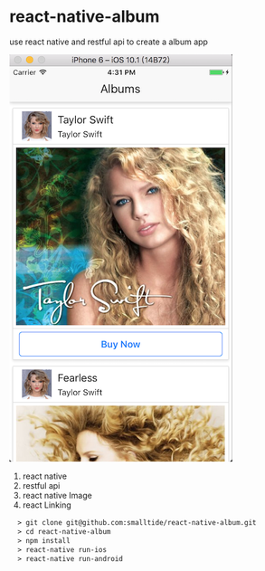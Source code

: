 # react-native-album
use react native and restful api to create a album app

![alt text](https://github.com/smalltide/react-native-album/blob/master/screenshot.png "react-native-authentication")

1. react native
2. restful api
3. react native Image
4. react Linking

```
  > git clone git@github.com:smalltide/react-native-album.git
  > cd react-native-album
  > npm install
  > react-native run-ios
  > react-native run-android
```
